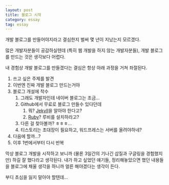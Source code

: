 ```yaml
---
layout: post
title: 블로그 시작
category: essay
tag: essay
---
```


개발 블로그를 만들어야지라고 결심한지 벌써 몇 년이 지났는지 모르겠다.

많은 개발자분들이 공감하실텐데 (특히 웹 개발을 하지 않는 개발자분들), 개발 블로그를 만드는 것은 생각보다 어렵다.

내 경험상 개발 블로그를 만들겠다는 결심은 항상 아래 과정을 거쳐 좌절된다.

1. 쓰고 싶은 주제를 발견
2. 이번엔 진짜 개발 블로그 만드는거야
3. 블로그 개설에 착수
   1. 그래도 개발자인데 네이버 블로그는 조금...
   2. Github에서 무료로 블로그 만들수 있다던데
      1. 뭐? [Jekyll](https://jekyllrb.com/)을 알아야 한다고?
      2. [Ruby](https://www.ruby-lang.org/en/)? 루비를 설치하라고?
   3. 다른 걸 찾아볼까? ㅎㅎㅎ...
   4. 티스토리는 초대장이 필요하고, 워드프레스는 서버를 올려야하네?
4. 다음에 할까...?
5. 이후 1번에서부터 다시 반복

막상 블로그 개발을 시작하고 보니까 (물론 3일간의 기나긴 삽질과 구글링을 경험했지만) 하길 잘 했다라고 생각된다. 내가 하고 싶었던 얘기들, 정리해놓았으면 했던 내용들을 블로그에 채울 생각을 하니까 얼른 해야겠다는 생각이 든다. 

부디 초심을 잃지 말아야 할텐데...
